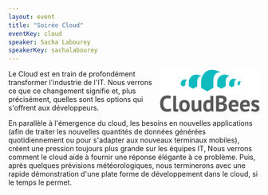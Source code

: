 ```yaml
---
layout: event
title: "Soirée Cloud" 
eventKey: cloud
speaker: Sacha Labourey
speakerKey: sachalabourey
---
```


<img align="right" src="/images/events/cloudbees-logo.png" width="200px" class="margin-logo" alt="Bonita"/>

Le Cloud est en train de profondément transformer l'industrie de l'IT. Nous verrons ce que ce changement signifie et, plus précisément, quelles sont les options qui s'offrent aux développeurs.

En parallèle à l'émergence du cloud, les besoins en nouvelles applications (afin de traiter les nouvelles quantités de données générées quotidiennement ou pour s'adapter aux nouveaux terminaux mobiles), créent une pression toujours plus grande sur les équipes IT, Nous verrons comment le cloud aide à fournir une réponse élégante à ce problème. Puis, après quelques prévisions météorologiques, nous terminerons avec une rapide démonstration d'une plate forme de développement dans le cloud, si le temps le permet.